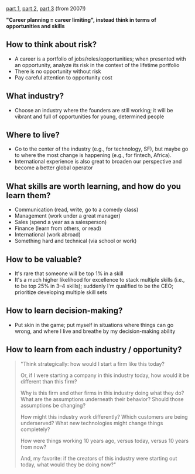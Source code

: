 [part 1](https://pmarchive.com/guide_to_career_planning_part1.html), [part 2](https://pmarchive.com/guide_to_career_planning_part2.html), [part 3](https://pmarchive.com/guide_to_career_planning_part3.html?__readwiseLocation=) (from 2007!)

**"Career planning = career limiting", instead think in terms of opportunities and skills**

## How to think about risk?
- A career is a portfolio of jobs/roles/opportunities; when presented with an opportunity, analyze its risk in the context of the lifetime portfolio
- There is no opportunity without risk
- Pay careful attention to opportunity cost

## What industry?
- Choose an industry where the founders are still working; it will be vibrant and full of opportunities for young, determined people

## Where to live?
- Go to the center of the industry (e.g., for technology, SF), but maybe go to where the most change is happening (e.g., for fintech, Africa).
- International experience is also great to broaden our perspective and become a better global operator

## What skills are worth learning, and how do you learn them?
- Communication (read, write, go to a comedy class)
- Management (work under a great manager)
- Sales (spend a year as a salesperson)
- Finance (learn from others, or read)
- International (work abroad)
- Something hard and technical (via school or work)

## How to be valuable?
- It's rare that someone will be top 1% in a skill
- It's a much higher likelihood for excellence to stack multiple skills (i.e., to be top 25% in 3–4 skills); suddenly I'm qualified to be the CEO; prioritize developing multiple skill sets

## How to learn decision-making?
- Put skin in the game; put myself in situations where things can go wrong, and where I live and breathe by my decision-making ability

## How to learn from each industry / opportunity?
>"⁠⁠Think strategically: how would I start a firm like this today? 
>
>Or, if I were starting a company in this industry today, how would it be different than this firm? 
>
>Why is this firm and other firms in this industry doing what they do? What are the assumptions underneath their behavior? Should those assumptions be changing? 
>
>How might this industry work differently? Which customers are being underserved? What new technologies might change things completely? 
>
> How were things working 10 years ago, versus today, versus 10 years from now? 
> 
> And, my favorite: if the creators of this industry were starting out today, what would they be doing now?⁠⁠"